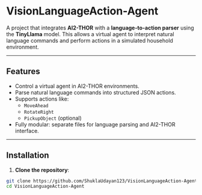 # VisionLanguageAction-Agent

A project that integrates **AI2-THOR** with a **language-to-action parser** using the **TinyLlama** model. This allows a virtual agent to interpret natural language commands and perform actions in a simulated household environment.

---

## Features

- Control a virtual agent in AI2-THOR environments.
- Parse natural language commands into structured JSON actions.
- Supports actions like:
  - `MoveAhead`
  - `RotateRight`
  - `PickupObject` (optional)
- Fully modular: separate files for language parsing and AI2-THOR interface.

---

## Installation

1. **Clone the repository**:

```bash
git clone https://github.com/ShuklaUdayan123/VisionLanguageAction-Agent.git
cd VisionLanguageAction-Agent

